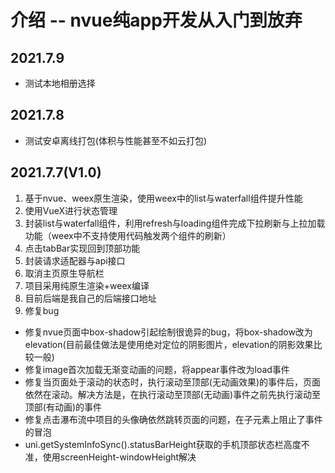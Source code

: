 # 介绍 -- nvue纯app开发从入门到放弃
## 2021.7.9
- 测试本地相册选择
## 2021.7.8
- 测试安卓离线打包(体积与性能甚至不如云打包)
## 2021.7.7(V1.0) 
1. 基于nvue、weex原生渲染，使用weex中的list与waterfall组件提升性能
2. 使用VueX进行状态管理
3. 封装list与waterfall组件，利用refresh与loading组件完成下拉刷新与上拉加载功能（weex中不支持使用代码触发两个组件的刷新）
4. 点击tabBar实现回到顶部功能
5. 封装请求适配器与api接口
6. 取消主页原生导航栏
7. 项目采用纯原生渲染+weex编译
8. 目前后端是我自己的后端接口地址
9. 修复bug
- 修复nvue页面中box-shadow引起绘制很诡异的bug，将box-shadow改为elevation(目前最佳做法是使用绝对定位的阴影图片，elevation的阴影效果比较一般)
- 修复image首次加载无渐变动画的问题，将appear事件改为load事件
- 修复当页面处于滚动的状态时，执行滚动至顶部(无动画效果)的事件后，页面依然在滚动。解决方法是，在执行滚动至顶部(无动画)事件之前先执行滚动至顶部(有动画)的事件
- 修复点击瀑布流中项目的头像确依然跳转页面的问题，在子元素上阻止了事件的冒泡
- uni.getSystemInfoSync().statusBarHeight获取的手机顶部状态栏高度不准，使用screenHeight-windowHeight解决

